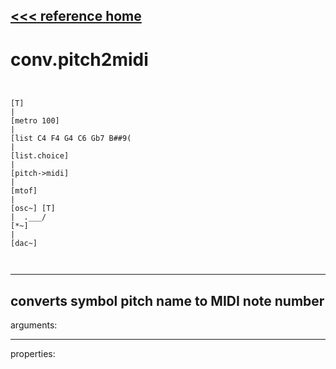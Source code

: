 [<<< reference home](ceammc_lib.md)
---

# conv.pitch2midi

```


[T]
|
[metro 100]
|
[list C4 F4 G4 C6 Gb7 B##9(
|
[list.choice]
|
[pitch->midi]
|
[mtof]
|
[osc~] [T]
|  .___/
[*~]
|
[dac~]

            
```
---
converts symbol pitch name to MIDI note number
---
arguments:


---
properties:


